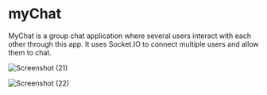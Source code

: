 # myChat
MyChat is a group chat application where several users interact with each other through this app. It uses Socket.IO to
connect multiple users and allow them to chat.

![Screenshot (21)](https://user-images.githubusercontent.com/92083433/181843049-5d4b41c3-5b9c-4716-b057-a0a16ddf2af9.png)

![Screenshot (22)](https://user-images.githubusercontent.com/92083433/181843080-2f674b8e-d0cc-4871-be83-5d83cb7c0921.png)
